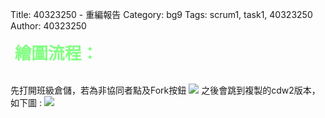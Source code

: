 Title: 40323250 - 重編報告
Category: bg9
Tags: scrum1, task1, 40323250
Author: 40323250

<!-- PELICAN_END_SUMMARY -->
<p><span style="font-size: 20pt; font-family: 'arial black', 'avant garde';">&nbsp;<strong><span style="color: #82FF82;">繪圖流程：</span></strong></span></p>
</br>
先打開班級倉儲，若為非協同者點及Fork按鈕
<img src="./../files/bg9/40323250/fork_1.png">
之後會跳到複製的cdw2版本，如下圖 :
<img src="./../files/bg9/40323250/fork_2.png">

